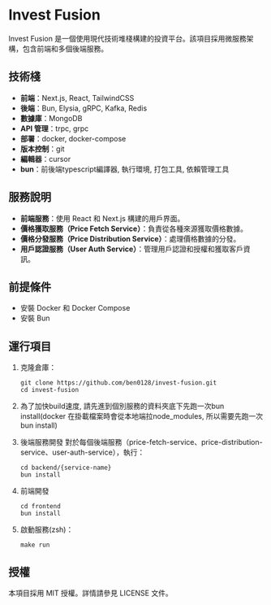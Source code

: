 # Invest Fusion

Invest Fusion 是一個使用現代技術堆棧構建的投資平台。該項目採用微服務架構，包含前端和多個後端服務。

## 技術棧

- **前端**：Next.js, React, TailwindCSS
- **後端**：Bun, Elysia, gRPC, Kafka, Redis
- **數據庫**：MongoDB
- **API 管理**：trpc, grpc
- **部署**：docker, docker-compose
- **版本控制**：git
- **編輯器**：cursor
- **bun**：前後端typescript編譯器, 執行環境, 打包工具, 依賴管理工具

## 服務說明

- **前端服務**：使用 React 和 Next.js 構建的用戶界面。
- **價格獲取服務（Price Fetch Service）**：負責從各種來源獲取價格數據。
- **價格分發服務（Price Distribution Service）**：處理價格數據的分發。
- **用戶認證服務（User Auth Service）**：管理用戶認證和授權和獲取客戶資訊。

## 前提條件

- 安裝 Docker 和 Docker Compose
- 安裝 Bun

## 運行項目

1. 克隆倉庫：
   ```
   git clone https://github.com/ben0128/invest-fusion.git
   cd invest-fusion
   ```

2. 為了加快build速度, 請先進到個別服務的資料夾底下先跑一次bun install(docker 在掛載檔案時會從本地端拉node_modules, 所以需要先跑一次bun install)

3. 後端服務開發
   對於每個後端服務（price-fetch-service、price-distribution-service、user-auth-service），執行：
   ```
   cd backend/{service-name}
   bun install
   ```

4. 前端開發
   ```
   cd frontend
   bun install
   ```

5. 啟動服務(zsh)：
   ```
   make run
   ```

## 授權

本項目採用 MIT 授權。詳情請參見 LICENSE 文件。